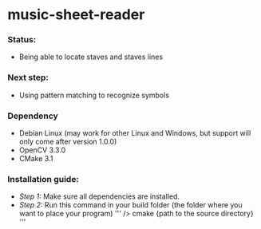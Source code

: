# music-sheet-reader

### Status:
- Being able to locate staves and staves lines

### Next step:
- Using pattern matching to recognize symbols

### Dependency
 - Debian Linux (may work for other Linux and Windows, but support will only come after version 1.0.0)
 - OpenCV 3.3.0
 - CMake 3.1

### Installation guide:
 - *Step 1:* Make sure all dependencies are installed.
 - *Step 2:* Run this command in your build folder (the folder where you want to place your program)
'''
/> cmake {path to the source directory}
'''
